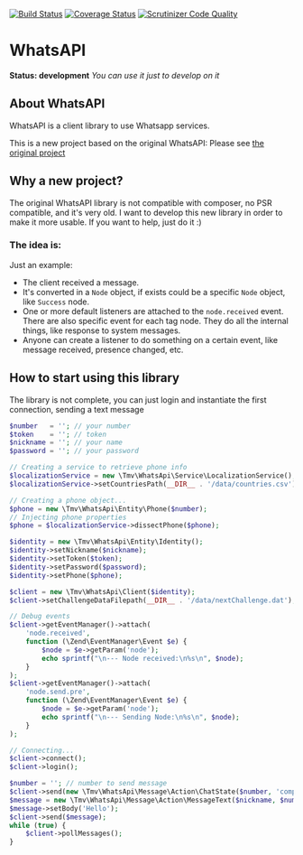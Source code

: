 [![Build Status](https://travis-ci.org/thomasvargiu/TmvWhatsApi.png?branch=master)](https://travis-ci.org/thomasvargiu/TmvWhatsApi)
[![Coverage Status](https://coveralls.io/repos/thomasvargiu/TmvWhatsApi/badge.png?branch=master)](https://coveralls.io/r/thomasvargiu/TmvWhatsApi?branch=master)
[![Scrutinizer Code Quality](https://scrutinizer-ci.com/g/thomasvargiu/TmvWhatsApi/badges/quality-score.png?s=c66994bc72499c4771de0e22fb8f257b75685552)](https://scrutinizer-ci.com/g/thomasvargiu/TmvWhatsApi/)

# WhatsAPI

**Status: development**
*You can use it just to develop on it*


## About WhatsAPI

WhatsAPI is a client library to use Whatsapp services.

This is a new project based on the original WhatsAPI:
Please see [the original project](https://github.com/venomous0x/WhatsAPI)

## Why a new project?

The original WhatsAPI library is not compatible with composer, no PSR compatible, and it's very old.
I want to develop this new library in order to make it more usable.
If you want to help, just do it :)

### The idea is: ###

Just an example:
* The client received a message.
* It's converted in a ```Node``` object, if exists could be a specific ```Node``` object, like ```Success``` node.
* One or more default listeners are attached to the ```node.received``` event. There are also specific event for each tag node. They do all the internal things, like response to system messages.
* Anyone can create a listener to do something on a certain event, like message received, presence changed, etc.

## How to start using this library

The library is not complete, you can just login and instantiate the first connection, sending a text message

```php
$number   = ''; // your number
$token    = ''; // token
$nickname = ''; // your name
$password = ''; // your password

// Creating a service to retrieve phone info
$localizationService = new \Tmv\WhatsApi\Service\LocalizationService();
$localizationService->setCountriesPath(__DIR__ . '/data/countries.csv');

// Creating a phone object...
$phone = new \Tmv\WhatsApi\Entity\Phone($number);
// Injecting phone properties
$phone = $localizationService->dissectPhone($phone);

$identity = new \Tmv\WhatsApi\Entity\Identity();
$identity->setNickname($nickname);
$identity->setToken($token);
$identity->setPassword($password);
$identity->setPhone($phone);

$client = new \Tmv\WhatsApi\Client($identity);
$client->setChallengeDataFilepath(__DIR__ . '/data/nextChallenge.dat');

// Debug events
$client->getEventManager()->attach(
    'node.received',
    function (\Zend\EventManager\Event $e) {
        $node = $e->getParam('node');
        echo sprintf("\n--- Node received:\n%s\n", $node);
    }
);
$client->getEventManager()->attach(
    'node.send.pre',
    function (\Zend\EventManager\Event $e) {
        $node = $e->getParam('node');
        echo sprintf("\n--- Sending Node:\n%s\n", $node);
    }
);

// Connecting...
$client->connect();
$client->login();

$number = ''; // number to send message
$client->send(new \Tmv\WhatsApi\Message\Action\ChatState($number, 'composing'));
$message = new \Tmv\WhatsApi\Message\Action\MessageText($nickname, $number);
$message->setBody('Hello');
$client->send($message);
while (true) {
    $client->pollMessages();
}
```
